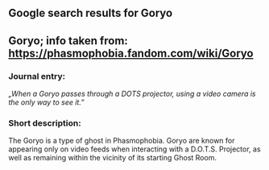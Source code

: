 ## Google search results for Goryo
## Goryo; info taken from: https://phasmophobia.fandom.com/wiki/Goryo
### Journal entry:
*„When a Goryo passes through a DOTS projector, using a video camera is the only way to see it.”*

### Short description:
The Goryo is a type of ghost in Phasmophobia. Goryo are known for appearing only on video feeds when interacting with a D.O.T.S. Projector, as well as remaining within the vicinity of its starting Ghost Room.